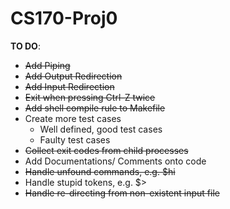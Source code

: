 # CS170-Proj0

__TO DO__:
* ~~Add Piping~~
* ~~Add Output Redirection~~
* ~~Add Input Redirection~~
* ~~Exit when pressing Ctrl-Z twice~~
* ~~Add shell compile rule to Makefile~~
* Create more test cases
	* Well defined, good test cases
	* Faulty test cases
* ~~Collect exit codes from child processes~~
* Add Documentations/ Comments onto code
* ~~Handle unfound commands, e.g. $hi~~
* Handle stupid tokens, e.g. $>
* ~~Handle re-directing from non-existent input file~~
